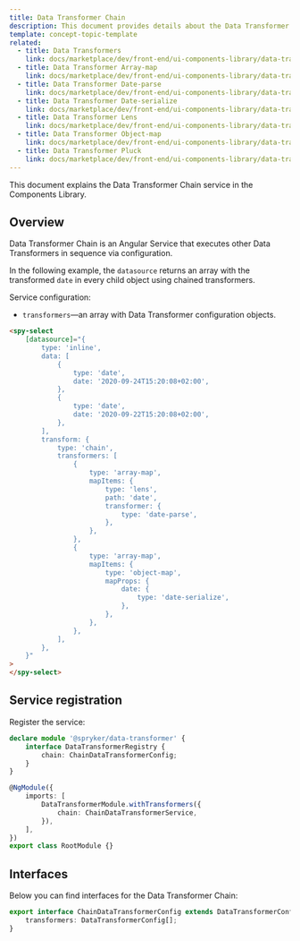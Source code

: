 ```yaml
---
title: Data Transformer Chain
description: This document provides details about the Data Transformer Chain service in the Components Library.
template: concept-topic-template
related:
  - title: Data Transformers
    link: docs/marketplace/dev/front-end/ui-components-library/data-transformers/index.html
  - title: Data Transformer Array-map
    link: docs/marketplace/dev/front-end/ui-components-library/data-transformers/array-map.html
  - title: Data Transformer Date-parse
    link: docs/marketplace/dev/front-end/ui-components-library/data-transformers/date-parse.html
  - title: Data Transformer Date-serialize
    link: docs/marketplace/dev/front-end/ui-components-library/data-transformers/date-serialize.html
  - title: Data Transformer Lens
    link: docs/marketplace/dev/front-end/ui-components-library/data-transformers/lens.html
  - title: Data Transformer Object-map
    link: docs/marketplace/dev/front-end/ui-components-library/data-transformers/object-map.html
  - title: Data Transformer Pluck
    link: docs/marketplace/dev/front-end/ui-components-library/data-transformers/pluck.html
---
```


This document explains the Data Transformer Chain service in the Components Library.

## Overview

Data Transformer Chain is an Angular Service that executes other Data Transformers in sequence via configuration.

In the following example, the `datasource` returns an array with the transformed `date` in every child object using chained transformers.

Service configuration:

- `transformers`—an array with Data Transformer configuration objects.

```html
<spy-select
    [datasource]="{
        type: 'inline',
        data: [
            {
                type: 'date',
                date: '2020-09-24T15:20:08+02:00',
            },
            {
                type: 'date',
                date: '2020-09-22T15:20:08+02:00',
            },
        ],
        transform: {
            type: 'chain',
            transformers: [
                {
                    type: 'array-map',
                    mapItems: {
                        type: 'lens',
                        path: 'date',
                        transformer: {
                            type: 'date-parse',
                        },
                    },
                },                                            
                {
                    type: 'array-map',
                    mapItems: {
                        type: 'object-map',
                        mapProps: {
                            date: {
                                type: 'date-serialize',
                            },
                        },
                    },
                },
            ],      
        },                  
    }"
>
</spy-select>
```

## Service registration

Register the service:

```ts
declare module '@spryker/data-transformer' {
    interface DataTransformerRegistry {
        chain: ChainDataTransformerConfig;
    }
}

@NgModule({
    imports: [
        DataTransformerModule.withTransformers({
            chain: ChainDataTransformerService,
        }),
    ],
})
export class RootModule {}
```

## Interfaces

Below you can find interfaces for the Data Transformer Chain:

```ts
export interface ChainDataTransformerConfig extends DataTransformerConfig {
    transformers: DataTransformerConfig[];
}
```
